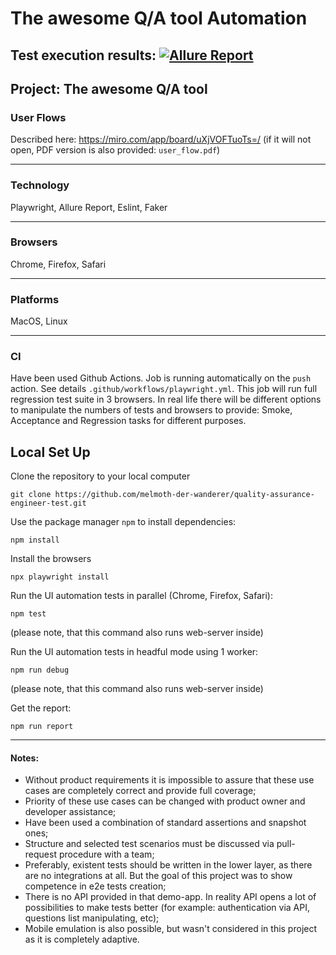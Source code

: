 # The awesome Q/A tool Automation
Test execution results: [![Allure Report](https://img.shields.io/badge/Allure%20Report-deployed-yellowgreen)](https://melmoth-der-wanderer.github.io/quality-assurance-engineer-test/)
---
Project: The awesome Q/A tool
---

### User Flows
Described here: https://miro.com/app/board/uXjVOFTuoTs=/
(if it will not open, PDF version is also provided: `user_flow.pdf`)

---

### Technology
Playwright, Allure Report, Eslint, Faker

---

### Browsers
Chrome, Firefox, Safari

---

### Platforms
MacOS, Linux

---

### CI
Have been used Github Actions. Job is running automatically on the `push` action. See details `.github/workflows/playwright.yml`. This job will run full regression test suite in 3 browsers. In real life there will be different options to manipulate the numbers of tests and browsers to provide: Smoke, Acceptance and Regression tasks for different purposes.

## Local Set Up

Clone the repository to your local computer
```
git clone https://github.com/melmoth-der-wanderer/quality-assurance-engineer-test.git
```

Use the package manager `npm` to install dependencies:
```
npm install
```

Install the browsers
```
npx playwright install
```

Run the UI automation tests in parallel (Chrome, Firefox, Safari):
```
npm test
```
(please note, that this command also runs web-server inside)

Run the UI automation tests in headful mode using 1 worker:
```
npm run debug
```
(please note, that this command also runs web-server inside)

Get the report:
```
npm run report
```
---

#### Notes:

- Without product requirements it is impossible to assure that these use cases are completely correct and provide full coverage;
- Priority of these use cases can be changed with product owner and developer assistance;
- Have been used a combination of standard assertions and snapshot ones;
- Structure and selected test scenarios must be discussed via pull-request procedure with a team;
- Preferably, existent tests should be written in the lower layer, as there are no integrations at all. But the goal of this project was to show competence in e2e tests creation;
- There is no API provided in that demo-app. In reality API opens a lot of possibilities to make tests better (for example: authentication via API, questions list manipulating, etc);
- Mobile emulation is also possible, but wasn't considered in this project as it is completely adaptive.
